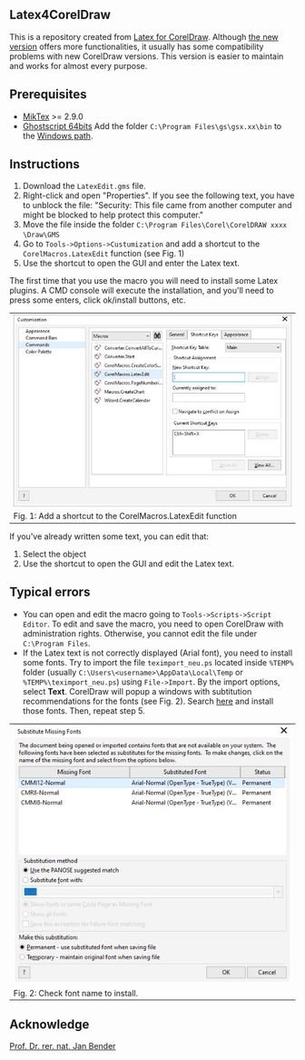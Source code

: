 Latex4CorelDraw
--------------

This is a repository created from [Latex for CorelDraw](http://www.interactive-graphics.de/index.php/downloads/14-latex-for-coreldraw). Although [the new version](https://github.com/InteractiveComputerGraphics/Latex4CorelDRAW) offers more functionalities, it usually has some compatibility problems with new CorelDraw versions. This version is easier to maintain and works for almost every purpose.

## Prerequisites
* [MikTex](https://miktex.org/) >= 2.9.0
* [Ghostscript 64bits](https://www.ghostscript.com/download/gsdnld.html)
Add the folder `C:\Program Files\gs\gsx.xx\bin` to the [Windows path](https://docs.alfresco.com/4.2/tasks/fot-addpath.html).

## Instructions
1. Download the `LatexEdit.gms` file.
2. Right-click and open "Properties". If you see the following text, you have to unblock the file: 
"Security: This file came from another computer and might be blocked to help protect this computer."
3. Move the file inside the folder `C:\Program Files\Corel\CorelDRAW xxxx \Draw\GMS`
4. Go to `Tools->Options->Custumization` and add a shortcut to the `CorelMacros.LatexEdit` function (see Fig. 1)
5. Use the shortcut to open the GUI and enter the Latex text.

The first time that you use the macro you will need to install some Latex plugins. A CMD console will execute the installation, and you'll need to press some enters, click ok/install buttons, etc.

| |
|:--|
|![Add a shortcut to the CorelMacros.LatexEdit function](images/customization.jpg?raw=true "Add a shortcut to the CorelMacros.LatexEdit function")|
|Fig. 1: Add a shortcut to the CorelMacros.LatexEdit function|

If you've already written some text, you can edit that:
1. Select the object
2. Use the shortcut to open the GUI and edit the Latex text.

## Typical errors
* You can open and edit the macro going to `Tools->Scripts->Script Editor`. To edit and save the macro, you need to open CorelDraw with administration rights. Otherwise, you cannot edit the file under `C:\Program Files`.
* If the Latex text is not correctly displayed (Arial font), you need to install some fonts. Try to import the file `teximport_neu.ps` located inside `%TEMP%` folder (usually `C:\Users\<username>\AppData\Local\Temp` or `%TEMP%\teximport_neu.ps`) using `File->Import`. By the import options, select **Text**. CorelDraw will popup a windows with subtitution recommendations for the fonts (see Fig. 2). Search [here](https://www.ctan.org/tex-archive/fonts/cm/ps-type1/bakoma/ttf/) and install those fonts. Then, repeat step 5. 

| |
|:--|
|![Fonts not installed](images/font_substitutions.jpg?raw=true "Fonts not installed")|
|Fig. 2: Check font name to install.|

## Acknowledge
[Prof. Dr. rer. nat. Jan Bender](http://www.interactive-graphics.de/index.php/downloads/14-latex-for-coreldraw)